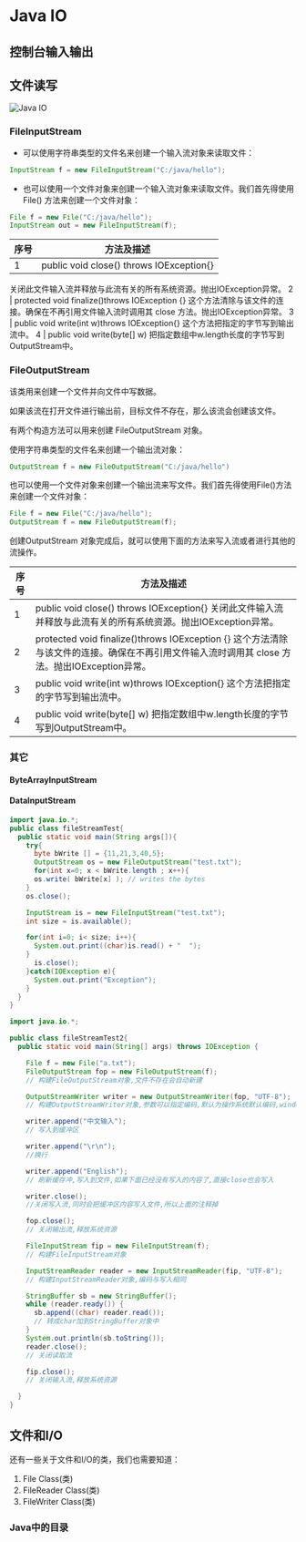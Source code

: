 # Java IO

## 控制台输入输出

## 文件读写

![Java IO](http://www.runoob.com/wp-content/uploads/2013/12/iostream2.png)

### FileInputStream

- 可以使用字符串类型的文件名来创建一个输入流对象来读取文件：

```java
InputStream f = new FileInputStream("C:/java/hello");
```

- 也可以使用一个文件对象来创建一个输入流对象来读取文件。我们首先得使用 File() 方法来创建一个文件对象：

```java
File f = new File("C:/java/hello");
InputStream out = new FileInputStream(f);
```

序号 | 方法及描述
---|------
1 | public void close() throws IOException{}
关闭此文件输入流并释放与此流有关的所有系统资源。抛出IOException异常。
2 | protected void finalize()throws IOException {}
这个方法清除与该文件的连接。确保在不再引用文件输入流时调用其 close 方法。抛出IOException异常。
3 | public void write(int w)throws IOException{}
这个方法把指定的字节写到输出流中。
4 | public void write(byte[] w)
把指定数组中w.length长度的字节写到OutputStream中。

### FileOutputStream

该类用来创建一个文件并向文件中写数据。

如果该流在打开文件进行输出前，目标文件不存在，那么该流会创建该文件。

有两个构造方法可以用来创建 FileOutputStream 对象。

使用字符串类型的文件名来创建一个输出流对象：

```java
OutputStream f = new FileOutputStream("C:/java/hello")
```

也可以使用一个文件对象来创建一个输出流来写文件。我们首先得使用File()方法来创建一个文件对象：

```java
File f = new File("C:/java/hello");
OutputStream f = new FileOutputStream(f);
```

创建OutputStream 对象完成后，就可以使用下面的方法来写入流或者进行其他的流操作。

序号 | 方法及描述
---|------
1 | public void close() throws IOException{} 关闭此文件输入流并释放与此流有关的所有系统资源。抛出IOException异常。
2 | protected void finalize()throws IOException {} 这个方法清除与该文件的连接。确保在不再引用文件输入流时调用其 close 方法。抛出IOException异常。
3 | public void write(int w)throws IOException{} 这个方法把指定的字节写到输出流中。
4 | public void write(byte[] w) 把指定数组中w.length长度的字节写到OutputStream中。

### 其它

#### ByteArrayInputStream

#### DataInputStream

```java
import java.io.*;
public class fileStreamTest{
  public static void main(String args[]){
    try{
      byte bWrite [] = {11,21,3,40,5};
      OutputStream os = new FileOutputStream("test.txt");
      for(int x=0; x < bWrite.length ; x++){
      os.write( bWrite[x] ); // writes the bytes
    }
    os.close();

    InputStream is = new FileInputStream("test.txt");
    int size = is.available();

    for(int i=0; i< size; i++){
      System.out.print((char)is.read() + "  ");
    }
      is.close();
    }catch(IOException e){
      System.out.print("Exception");
    }
  }
}

import java.io.*;

public class fileStreamTest2{
  public static void main(String[] args) throws IOException {

    File f = new File("a.txt");
    FileOutputStream fop = new FileOutputStream(f);
    // 构建FileOutputStream对象,文件不存在会自动新建

    OutputStreamWriter writer = new OutputStreamWriter(fop, "UTF-8");
    // 构建OutputStreamWriter对象,参数可以指定编码,默认为操作系统默认编码,windows上是gbk

    writer.append("中文输入");
    // 写入到缓冲区

    writer.append("\r\n");
    //换行

    writer.append("English");
    // 刷新缓存冲,写入到文件,如果下面已经没有写入的内容了,直接close也会写入

    writer.close();
    //关闭写入流,同时会把缓冲区内容写入文件,所以上面的注释掉

    fop.close();
    // 关闭输出流,释放系统资源

    FileInputStream fip = new FileInputStream(f);
    // 构建FileInputStream对象

    InputStreamReader reader = new InputStreamReader(fip, "UTF-8");
    // 构建InputStreamReader对象,编码与写入相同

    StringBuffer sb = new StringBuffer();
    while (reader.ready()) {
      sb.append((char) reader.read());
      // 转成char加到StringBuffer对象中
    }
    System.out.println(sb.toString());
    reader.close();
    // 关闭读取流

    fip.close();
    // 关闭输入流,释放系统资源

  }
}

```

## 文件和I/O

还有一些关于文件和I/O的类，我们也需要知道：

1. File Class(类)
2. FileReader Class(类)
3. FileWriter Class(类)

### Java中的目录